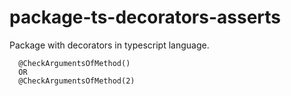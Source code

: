 # package-ts-decorators-asserts
Package with decorators in typescript language.

```
  @CheckArgumentsOfMethod()
  OR
  @CheckArgumentsOfMethod(2)
```
